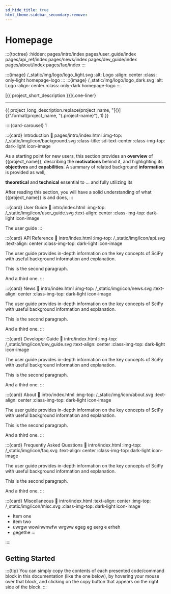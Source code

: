 ```yaml
---
sd_hide_title: true
html_theme.sidebar_secondary.remove:
---
```

# Homepage
:::{toctree}
:hidden:
pages/intro/index
pages/user_guide/index
pages/api_ref/index
pages/news/index
pages/dev_guide/index
pages/about/index
pages/faq/index
:::

:::{image} /_static/img/logo/logo_light.svg
:alt: Logo
:align: center
:class: only-light homepage-logo
:::
:::{image} /_static/img/logo/logo_dark.svg
:alt: Logo
:align: center
:class: only-dark homepage-logo
:::

[{{ project_short_description }}]{.one-liner}

---

{{ project_long_description.replace(project_name, "[{}]{}".format(project_name, "{.project-name}"), 1) }}

::::{card-carousel} 1

:::{card} Introduction
:link: pages/intro/index.html
:img-top: /_static/img/icon/background.svg
:class-title: sd-text-center
:class-img-top: dark-light icon-image

As a starting point for new users, this section provides an **overview**
of {{project_name}}, describing the **motivations** behind it, 
and highlighting its **objectives** and **capabilities**.
A summary of related background **information** is provided as well, 

**theoretical** and **technical** essential to ... and fully utilizing its

After reading this section, you will have a solid understanding of what {{project_name}} is and does, 
:::


:::{card} User Guide
:link: intro/index.html
:img-top: /_static/img/icon/user_guide.svg
:text-align: center
:class-img-top: dark-light icon-image

The user guide 
:::


:::{card} API Reference
:link: intro/index.html
:img-top: /_static/img/icon/api.svg
:text-align: center
:class-img-top: dark-light icon-image

The user guide provides in-depth information on the
key concepts of SciPy with useful background information and explanation.

This is the second paragraph.

And a third one.
:::


:::{card} News
:link: intro/index.html
:img-top: /_static/img/icon/news.svg
:text-align: center
:class-img-top: dark-light icon-image

The user guide provides in-depth information on the
key concepts of SciPy with useful background information and explanation.

This is the second paragraph.

And a third one.
:::


:::{card} Developer Guide
:link: intro/index.html
:img-top: /_static/img/icon/dev_guide.svg
:text-align: center
:class-img-top: dark-light icon-image

The user guide provides in-depth information on the
key concepts of SciPy with useful background information and explanation.

This is the second paragraph.

And a third one.
:::


:::{card} About
:link: intro/index.html
:img-top: /_static/img/icon/about.svg
:text-align: center
:class-img-top: dark-light icon-image

The user guide provides in-depth information on the
key concepts of SciPy with useful background information and explanation.

This is the second paragraph.

And a third one.
:::


:::{card} Frequently Asked Questions
:link: intro/index.html
:img-top: /_static/img/icon/faq.svg
:text-align: center
:class-img-top: dark-light icon-image

The user guide provides in-depth information on the
key concepts of SciPy with useful background information and explanation.

This is the second paragraph.

And a third one.
:::

:::{card} Miscellaneous
:link: intro/index.html
:text-align: center
:img-top: /_static/img/icon/misc.svg
:class-img-top: dark-light icon-image

* Item one
* item two
* uwrgw wowinwnwfw wrgww egeg eg eerg e erheh
* gegethe
:::

::::

## Getting Started

:::{tip}
You can simply copy the contents of each presented code/command block in this documentation
(like the one below), by hovering your mouse over that block, and clicking on the copy button
that appears on the right side of the block.
:::
